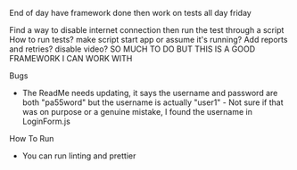 End of day have framework done then work on tests all day friday

Find a way to disable internet connection then run the test through a script
How to run tests? make script start app or assume it's running?
Add reports and retries?
disable video?
SO MUCH TO DO BUT THIS IS A GOOD FRAMEWORK I CAN WORK WITH

Bugs

- The ReadMe needs updating, it says the username and password are both "pa55word" but the username is actually "user1" - Not sure if that was on purpose or a genuine mistake, I found the username in LoginForm.js

How To Run

- You can run linting and prettier

